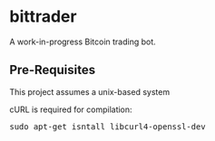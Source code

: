 # bittrader

A work-in-progress Bitcoin trading bot.

## Pre-Requisites

This project assumes a unix-based system

cURL is required for compilation:
<pre>
sudo apt-get isntall libcurl4-openssl-dev
</pre>
